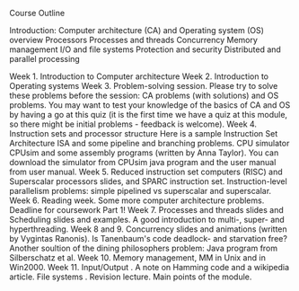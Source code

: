 Course Outline

Introduction: Computer architecture (CA) and Operating system (OS) overview 
Processors 
Processes and threads 
Concurrency 
Memory management 
I/O and file systems 
Protection and security 
Distributed and parallel processing


Week 1. Introduction to Computer architecture 
Week 2. Introduction to Operating systems 
Week 3. Problem-solving session. Please try to solve these problems before the session: CA problems (with solutions) and OS problems. 
You may want to test your knowledge of the basics of CA and OS by having a go at this quiz (it is the first time we have a quiz at this module, so there might be initial problems - feedback is welcome). 
Week 4. Instruction sets and processor structure 
Here is a sample Instruction Set Architecture ISA and some pipeline and branching problems. 
CPU simulator CPUsim and some assembly programs (written by Anna Taylor). You can download the simulator from CPUsim java program and the user manual from user manual. 
Week 5. Reduced instruction set computers (RISC) and Superscalar processors slides, and SPARC instruction set. 
Instruction-level parallelism problems: simple pipelined vs superscalar and superscalar.
Week 6. Reading week. Some more computer architecture problems. 
Deadline for coursework Part 1! 
Week 7. Processes and threads slides and Scheduling slides and examples. 
A good introduction to multi-, super- and hyperthreading.
Week 8 and 9. Concurrency slides and animations (written by Vygintas Ranonis). Is Tanenbaum's code deadlock- and starvation free? Another soultion of the dining philosophers problem: Java program from Silberschatz et al.
Week 10. Memory management, MM in Unix and in Win2000.
Week 11. Input/Output . A note on Hamming code and a wikipedia article.
File systems . 
Revision lecture. Main points of the module.
